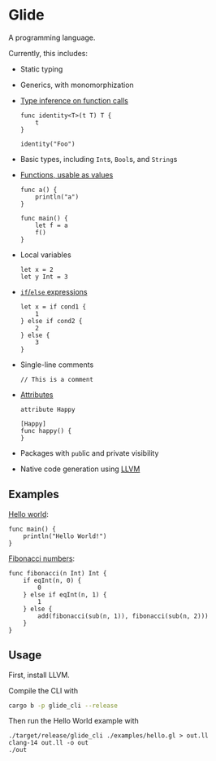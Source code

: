 # Glide

A programming language.

Currently, this includes:

-   Static typing
-   Generics, with monomorphization
-   [Type inference on function calls](./examples/identity.gl)

    ```
    func identity<T>(t T) T {
        t
    }

    identity("Foo")
    ```

-   Basic types, including `Int`s, `Bool`s, and `String`s
-   [Functions, usable as values](./examples/functions.gl)

    ```
    func a() {
        println("a")
    }

    func main() {
        let f = a
        f()
    }
    ```

-   Local variables

    ```
    let x = 2
    let y Int = 3
    ```

-   [`if`/`else` expressions](./examples/if.gl)

    ```
    let x = if cond1 {
        1
    } else if cond2 {
        2
    } else {
        3
    }
    ```

-   Single-line comments

    ```
    // This is a comment
    ```

-   [Attributes](./examples/attributes.gl)

    ```
    attribute Happy

    [Happy]
    func happy() {
    }
    ```

-   Packages with `pub`lic and private visibility

-   Native code generation using [LLVM](https://llvm.org)

## Examples

[Hello world](./examples/hello.gl):

```
func main() {
    println("Hello World!")
}
```

[Fibonacci numbers](./examples/fibonacci.gl):

```
func fibonacci(n Int) Int {
    if eqInt(n, 0) {
        0
    } else if eqInt(n, 1) {
        1
    } else {
        add(fibonacci(sub(n, 1)), fibonacci(sub(n, 2)))
    }
}
```

## Usage

First, install LLVM.

Compile the CLI with

```sh
cargo b -p glide_cli --release
```

Then run the Hello World example with

```
./target/release/glide_cli ./examples/hello.gl > out.ll
clang-14 out.ll -o out
./out
```
